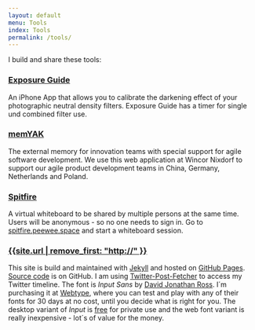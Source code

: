 ```yaml
---
layout: default
menu: Tools
index: Tools
permalink: /tools/
---
```

I build and share these tools:

### [Exposure Guide]({{site.url}}/xg/)
An iPhone App that allows you to calibrate the darkening effect of your photographic neutral density filters. Exposure Guide has a timer for single und combined filter use.

### [memYAK]({{site.url}}/memyak/)
The external memory for innovation teams with special support for agile software development. We use this web application at Wincor Nixdorf to support our agile product development teams in China, Germany, Netherlands and Poland.

### [Spitfire]({{site.url}}/spitfire/)
A virtual whiteboard to be shared by multiple persons at the same time. Users will be anonymous - so no one needs to sign in. Go to <a href="http://spitfire.peewee.space">spitfire.peewee.space</a> and start a whiteboard session. 

### [{{site.url | remove_first: "http://" }}]({{site.url}})
This site is build and maintained with <a href="http://jekyllrb.com">Jekyll</a> and hosted on <a href="http://pages.github.com">GitHub Pages</a>. <a href="https://github.com/ulfschneider/ulfschneider.github.io">Source code</a> is on GitHub. I am using <a href="https://github.com/jasonmayes/Twitter-Post-Fetcher">Twitter-Post-Fetcher</a> to access my Twitter timeline. The font is <em>Input Sans</em> by <a href="http://djr.com">David Jonathan Ross</a>. I´m purchasing it at <a href="http://webtype.com">Webtype</a>, where you can test and play with any of their fonts for 30 days at no cost, until you decide what is right for you. The desktop variant of <em>Input</em> is <a href="http://input.fontbureau.com">free</a> for private use and the web font variant is really inexpensive - lot´s of value for the money.
